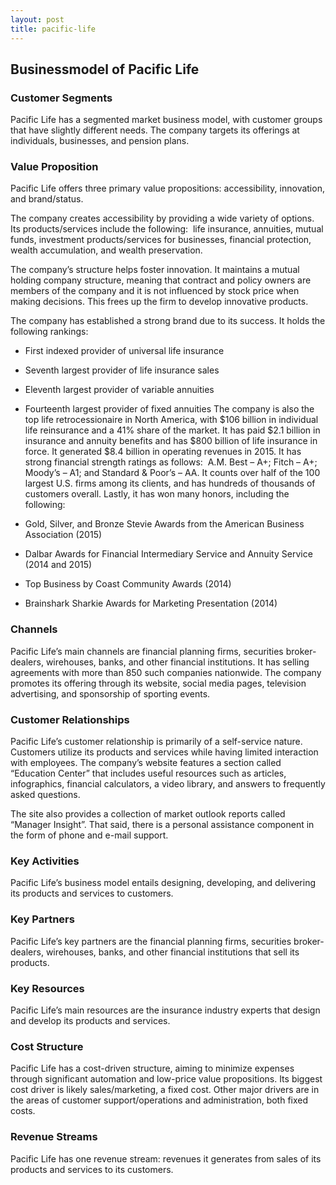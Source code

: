 ```yaml
---
layout: post
title: pacific-life
---
```


Businessmodel of Pacific Life
------------------------------

### Customer Segments

Pacific Life has a segmented market business model, with customer groups that have slightly different needs. The company targets its offerings at individuals, businesses, and pension plans.

### Value Proposition

Pacific Life offers three primary value propositions: accessibility, innovation, and brand/status.

The company creates accessibility by providing a wide variety of options. Its products/services include the following:  life insurance, annuities, mutual funds, investment products/services for businesses, financial protection, wealth accumulation, and wealth preservation.

The company’s structure helps foster innovation. It maintains a mutual holding company structure, meaning that contract and policy owners are members of the company and it is not influenced by stock price when making decisions. This frees up the firm to develop innovative products.

The company has established a strong brand due to its success. It holds the following rankings:

 * First indexed provider of universal life insurance
* Seventh largest provider of life insurance sales
* Eleventh largest provider of variable annuities
* Fourteenth largest provider of fixed annuities
 The company is also the top life retrocessionaire in North America, with $106 billion in individual life reinsurance and a 41% share of the market. It has paid $2.1 billion in insurance and annuity benefits and has $800 billion of life insurance in force. It generated $8.4 billion in operating revenues in 2015. It has strong financial strength ratings as follows:  A.M. Best – A+; Fitch – A+; Moody’s – A1; and Standard & Poor’s – AA. It counts over half of the 100 largest U.S. firms among its clients, and has hundreds of thousands of customers overall. Lastly, it has won many honors, including the following:

 * Gold, Silver, and Bronze Stevie Awards from the American Business Association (2015)
* Dalbar Awards for Financial Intermediary Service and Annuity Service (2014 and 2015)
* Top Business by Coast Community Awards (2014)
* Brainshark Sharkie Awards for Marketing Presentation (2014)
 ### Channels

Pacific Life’s main channels are financial planning firms, securities broker-dealers, wirehouses, banks, and other financial institutions. It has selling agreements with more than 850 such companies nationwide. The company promotes its offering through its website, social media pages, television advertising, and sponsorship of sporting events.

### Customer Relationships

Pacific Life’s customer relationship is primarily of a self-service nature. Customers utilize its products and services while having limited interaction with employees. The company’s website features a section called “Education Center” that includes useful resources such as articles, infographics, financial calculators, a video library, and answers to frequently asked questions.

The site also provides a collection of market outlook reports called “Manager Insight”. That said, there is a personal assistance component in the form of phone and e-mail support.

### Key Activities

Pacific Life’s business model entails designing, developing, and delivering its products and services to customers.

### Key Partners

Pacific Life’s key partners are the financial planning firms, securities broker-dealers, wirehouses, banks, and other financial institutions that sell its products.

### Key Resources

Pacific Life’s main resources are the insurance industry experts that design and develop its products and services.

### Cost Structure

Pacific Life has a cost-driven structure, aiming to minimize expenses through significant automation and low-price value propositions. Its biggest cost driver is likely sales/marketing, a fixed cost. Other major drivers are in the areas of customer support/operations and administration, both fixed costs.

### Revenue Streams

Pacific Life has one revenue stream: revenues it generates from sales of its products and services to its customers.
